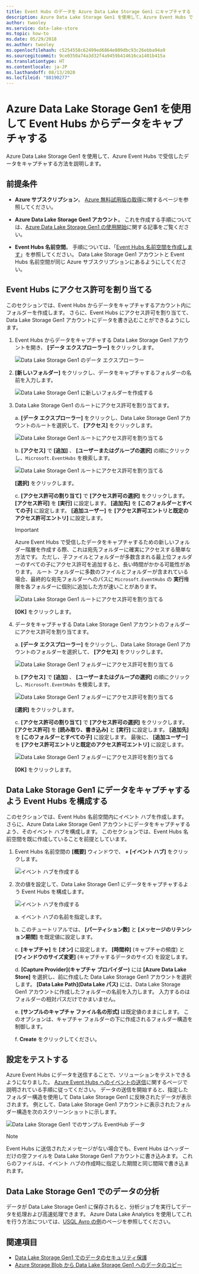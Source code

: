 ```yaml
---
title: Event Hubs のデータを Azure Data Lake Storage Gen1 にキャプチャする
description: Azure Data Lake Storage Gen1 を使用して、Azure Event Hubs で受信したデータをキャプチャする方法を説明します。 まず、前提条件を検証します。
author: twooley
ms.service: data-lake-store
ms.topic: how-to
ms.date: 05/29/2018
ms.author: twooley
ms.openlocfilehash: c5254558c62499ed6864e809dbc93c26ebba94a9
ms.sourcegitcommit: 9ce0350a74a3d32f4a9459b414616ca1401b415a
ms.translationtype: HT
ms.contentlocale: ja-JP
ms.lasthandoff: 08/13/2020
ms.locfileid: "88190277"
---
```

# <a name="use-azure-data-lake-storage-gen1-to-capture-data-from-event-hubs"></a>Azure Data Lake Storage Gen1 を使用して Event Hubs からデータをキャプチャする

Azure Data Lake Storage Gen1 を使用して、Azure Event Hubs で受信したデータをキャプチャする方法を説明します。

## <a name="prerequisites"></a>前提条件

* **Azure サブスクリプション**。 [Azure 無料試用版の取得](https://azure.microsoft.com/pricing/free-trial/)に関するページを参照してください。

* **Azure Data Lake Storage Gen1 アカウント**。 これを作成する手順については、[Azure Data Lake Storage Gen1 の使用開始](data-lake-store-get-started-portal.md)に関する記事をご覧ください。

*  **Event Hubs 名前空間**。 手順については、「[Event Hubs 名前空間を作成します](../event-hubs/event-hubs-create.md#create-an-event-hubs-namespace)」を参照してください。 Data Lake Storage Gen1 アカウントと Event Hubs 名前空間が同じ Azure サブスクリプションにあるようにしてください。


## <a name="assign-permissions-to-event-hubs"></a>Event Hubs にアクセス許可を割り当てる

このセクションでは、Event Hubs からデータをキャプチャするアカウント内にフォルダーを作成します。 さらに、Event Hubs にアクセス許可を割り当てて、Data Lake Storage Gen1 アカウントにデータを書き込むことができるようにします。 

1. Event Hubs からデータをキャプチャする Data Lake Storage Gen1 アカウントを開き、 **[データ エクスプローラー]** をクリックします。

    ![Data Lake Storage Gen1 のデータ エクスプローラー](./media/data-lake-store-archive-eventhub-capture/data-lake-store-open-data-explorer.png "Data Lake Storage Gen1 のデータ エクスプローラー")

1.  **[新しいフォルダー]** をクリックし、データをキャプチャするフォルダーの名前を入力します。

    ![Data Lake Storage Gen1 に新しいフォルダーを作成する](./media/data-lake-store-archive-eventhub-capture/data-lake-store-create-new-folder.png "Data Lake Storage Gen1 に新しいフォルダーを作成する")

1. Data Lake Storage Gen1 のルートにアクセス許可を割り当てます。 

    a. **[データ エクスプローラー]** をクリックし、Data Lake Storage Gen1 アカウントのルートを選択して、 **[アクセス]** をクリックします。

    ![Data Lake Storage Gen1 ルートにアクセス許可を割り当てる](./media/data-lake-store-archive-eventhub-capture/data-lake-store-assign-permissions-to-root.png "Data Lake Storage Gen1 ルートにアクセス許可を割り当てる")

    b. **[アクセス]** で **[追加]** 、 **[ユーザーまたはグループの選択]** の順にクリックし、`Microsoft.EventHubs` を検索します。 

    ![Data Lake Storage Gen1 ルートにアクセス許可を割り当てる](./media/data-lake-store-archive-eventhub-capture/data-lake-store-assign-eventhub-sp.png "Data Lake Storage Gen1 ルートにアクセス許可を割り当てる")
    
    **[選択]** をクリックします。

    c. **[アクセス許可の割り当て]** で **[アクセス許可の選択]** をクリックします。 **[アクセス許可]** を **[実行]** に設定します。 **[追加先]** を **[このフォルダーとすべての子]** に設定します。 **[追加ユーザー]** を **[アクセス許可エントリと既定のアクセス許可エントリ]** に設定します。

    > [!IMPORTANT]
    > Azure Event Hubs で受信したデータをキャプチャするための新しいフォルダー階層を作成する際、これは宛先フォルダーに確実にアクセスする簡単な方法です。  ただし、子ファイルとフォルダーが多数含まれる最上位フォルダーのすべての子にアクセス許可を追加すると、長い時間がかかる可能性があります。  ルート フォルダーに多数のファイルとフォルダーが含まれている場合、最終的な宛先フォルダーへのパスに `Microsoft.EventHubs` の **実行**権限を各フォルダーに個別に追加した方が速いことがあります。 

    ![Data Lake Storage Gen1 ルートにアクセス許可を割り当てる](./media/data-lake-store-archive-eventhub-capture/data-lake-store-assign-eventhub-sp1.png "Data Lake Storage Gen1 ルートにアクセス許可を割り当てる")

    **[OK]** をクリックします。

1. データをキャプチャする Data Lake Storage Gen1 アカウントのフォルダーにアクセス許可を割り当てます。

    a. **[データ エクスプローラー]** をクリックし、Data Lake Storage Gen1 アカウントのフォルダーを選択して、 **[アクセス]** をクリックします。

    ![Data Lake Storage Gen1 フォルダーにアクセス許可を割り当てる](./media/data-lake-store-archive-eventhub-capture/data-lake-store-assign-permissions-to-folder.png "Data Lake Storage Gen1 フォルダーにアクセス許可を割り当てる")

    b. **[アクセス]** で **[追加]** 、 **[ユーザーまたはグループの選択]** の順にクリックし、`Microsoft.EventHubs` を検索します。 

    ![Data Lake Storage Gen1 フォルダーにアクセス許可を割り当てる](./media/data-lake-store-archive-eventhub-capture/data-lake-store-assign-eventhub-sp.png "Data Lake Storage Gen1 フォルダーにアクセス許可を割り当てる")
    
    **[選択]** をクリックします。

    c. **[アクセス許可の割り当て]** で **[アクセス許可の選択]** をクリックします。 **[アクセス許可]** を **[読み取り、書き込み]** と **[実行]** に設定します。 **[追加先]** を **[このフォルダーとすべての子]** に設定します。 最後に、 **[追加ユーザー]** を **[アクセス許可エントリと既定のアクセス許可エントリ]** に設定します。

    ![Data Lake Storage Gen1 フォルダーにアクセス許可を割り当てる](./media/data-lake-store-archive-eventhub-capture/data-lake-store-assign-eventhub-sp-folder.png "Data Lake Storage Gen1 フォルダーにアクセス許可を割り当てる")
    
    **[OK]** をクリックします。 

## <a name="configure-event-hubs-to-capture-data-to-data-lake-storage-gen1"></a>Data Lake Storage Gen1 にデータをキャプチャするよう Event Hubs を構成する

このセクションでは、Event Hubs 名前空間内にイベント ハブを作成します。 さらに、Azure Data Lake Storage Gen1 アカウントにデータをキャプチャするよう、そのイベント ハブを構成します。 このセクションでは、Event Hubs 名前空間を既に作成していることを前提としています。

1. Event Hubs 名前空間の **[概要]** ウィンドウで、 **+ [イベント ハブ]** をクリックします。

    ![イベント ハブを作成する](./media/data-lake-store-archive-eventhub-capture/data-lake-store-create-event-hub.png "イベント ハブの作成")

1. 次の値を設定して、Data Lake Storage Gen1 にデータをキャプチャするよう Event Hubs を構成します。

    ![イベント ハブを作成する](./media/data-lake-store-archive-eventhub-capture/data-lake-store-configure-eventhub.png "イベント ハブの作成")

    a. イベント ハブの名前を指定します。
    
    b. このチュートリアルでは、 **[パーティション数]** と **[メッセージのリテンション期間]** を既定値に設定します。
    
    c. **[キャプチャ]** を **[オン]** に設定します。 **[時間枠]** (キャプチャの頻度) と **[ウィンドウのサイズ変更]** (キャプチャするデータのサイズ) を設定します。 
    
    d. **[Capture Provider]\(キャプチャ プロバイダー\)** には **[Azure Data Lake Store]** を選択し、前に作成した Data Lake Storage Gen1 アカウントを選択します。 **[Data Lake Path]\(Data Lake パス\)** には、Data Lake Storage Gen1 アカウントに作成したフォルダーの名前を入力します。 入力するのはフォルダーの相対パスだけでかまいません。

    e. **[サンプルのキャプチャ ファイル名の形式]** は既定値のままにします。 このオプションは、キャプチャ フォルダーの下に作成されるフォルダー構造を制御します。

    f. **Create** をクリックしてください。

## <a name="test-the-setup"></a>設定をテストする

Azure Event Hubs にデータを送信することで、ソリューションをテストできるようになりました。 [Azure Event Hubs へのイベントの送信](../event-hubs/event-hubs-dotnet-framework-getstarted-send.md)に関するページで説明されている手順に従ってください。 データの送信を開始すると、指定したフォルダー構造を使用して Data Lake Storage Gen1 に反映されたデータが表示されます。 例として、Data Lake Storage Gen1 アカウントに表示されたフォルダー構造を次のスクリーンショットに示します。

![Data Lake Storage Gen1 でのサンプル EventHub データ](./media/data-lake-store-archive-eventhub-capture/data-lake-store-eventhub-data-sample.png "Data Lake Storage Gen1 でのサンプル EventHub データ")

> [!NOTE]
> Event Hubs に送信されたメッセージがない場合でも、Event Hubs はヘッダーだけの空ファイルを Data Lake Storage Gen1 アカウントに書き込みます。 これらのファイルは、イベント ハブの作成時に指定した期間と同じ間隔で書き込まれます。
> 
>

## <a name="analyze-data-in-data-lake-storage-gen1"></a>Data Lake Storage Gen1 でのデータの分析

データが Data Lake Storage Gen1 に保存されると、分析ジョブを実行してデータを処理および高速処理できます。 Azure Data Lake Analytics を使用してこれを行う方法については、[USQL Avro の例](https://github.com/Azure/usql/tree/master/Examples/AvroExamples)のページを参照してください。
  

## <a name="see-also"></a>関連項目
* [Data Lake Storage Gen1 でのデータのセキュリティ保護](data-lake-store-secure-data.md)
* [Azure Storage Blob から Data Lake Storage Gen1 へのデータのコピー](data-lake-store-copy-data-azure-storage-blob.md)
